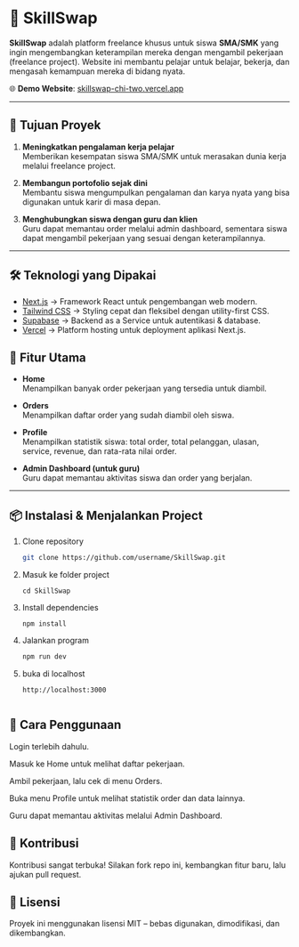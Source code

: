 # 🌟 SkillSwap

**SkillSwap** adalah platform freelance khusus untuk siswa **SMA/SMK** yang ingin mengembangkan keterampilan mereka dengan mengambil pekerjaan (freelance project). Website ini membantu pelajar untuk belajar, bekerja, dan mengasah kemampuan mereka di bidang nyata.

🌐 **Demo Website**: [skillswap-chi-two.vercel.app](https://skillswap-chi-two.vercel.app)

---

## 🎯 Tujuan Proyek
1. **Meningkatkan pengalaman kerja pelajar**  
   Memberikan kesempatan siswa SMA/SMK untuk merasakan dunia kerja melalui freelance project.

2. **Membangun portofolio sejak dini**  
   Membantu siswa mengumpulkan pengalaman dan karya nyata yang bisa digunakan untuk karir di masa depan.

3. **Menghubungkan siswa dengan guru dan klien**  
   Guru dapat memantau order melalui admin dashboard, sementara siswa dapat mengambil pekerjaan yang sesuai dengan keterampilannya.

---

## 🛠️ Teknologi yang Dipakai
- [Next.js](https://nextjs.org/) → Framework React untuk pengembangan web modern.  
- [Tailwind CSS](https://tailwindcss.com/) → Styling cepat dan fleksibel dengan utility-first CSS.  
- [Supabase](https://supabase.com/) → Backend as a Service untuk autentikasi & database.  
- [Vercel](https://vercel.com/) → Platform hosting untuk deployment aplikasi Next.js.  

## 🚀 Fitur Utama
- **Home**  
  Menampilkan banyak order pekerjaan yang tersedia untuk diambil.

- **Orders**  
  Menampilkan daftar order yang sudah diambil oleh siswa.

- **Profile**  
  Menampilkan statistik siswa: total order, total pelanggan, ulasan, service, revenue, dan rata-rata nilai order.

- **Admin Dashboard (untuk guru)**  
  Guru dapat memantau aktivitas siswa dan order yang berjalan.

---

## 📦 Instalasi & Menjalankan Project
1. Clone repository
   ```bash
   git clone https://github.com/username/SkillSwap.git

2. Masuk ke folder project
    ```
    cd SkillSwap
3. Install dependencies
    ```
    npm install 

4. Jalankan program
    ```bash
    npm run dev
5. buka di localhost
    ``` 
    http://localhost:3000


## 📖 Cara Penggunaan

Login terlebih dahulu.

Masuk ke Home untuk melihat daftar pekerjaan.

Ambil pekerjaan, lalu cek di menu Orders.

Buka menu Profile untuk melihat statistik order dan data lainnya.

Guru dapat memantau aktivitas melalui Admin Dashboard.

## 🤝 Kontribusi

Kontribusi sangat terbuka! Silakan fork repo ini, kembangkan fitur baru, lalu ajukan pull request.

## 📄 Lisensi

Proyek ini menggunakan lisensi MIT – bebas digunakan, dimodifikasi, dan dikembangkan.
